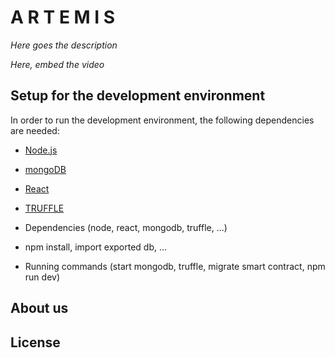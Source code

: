 # A R T E M I S

_Here goes the description_

_Here, embed the video_

## Setup for the development environment

In order to run the development environment, the following dependencies are needed:
  * [Node.js](https://nodejs.org/en/)
  * [mongoDB](https://www.mongodb.com/)
  * [React](https://reactjs.org/)
  * [TRUFFLE](https://www.trufflesuite.com/)

* Dependencies (node, react, mongodb, truffle, ...)

* npm install, import exported db, ...
* Running commands (start mongodb, truffle, migrate smart contract, npm run dev)

## About us

## License